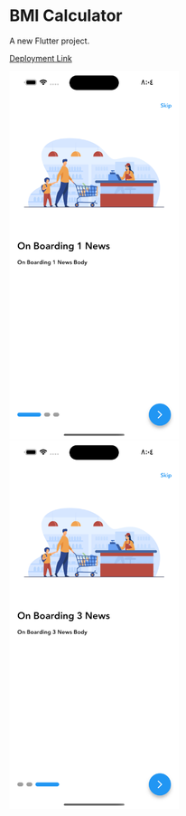 # BMI Calculator

A new Flutter project.

[Deployment Link](https://adel-rihan.github.io/bmi_calculator/)

<img src="screenshots/01.png" width="300">
<img src="screenshots/02.png" width="300">
